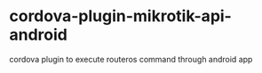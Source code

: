 # cordova-plugin-mikrotik-api-android
cordova plugin to execute routeros command through android app

